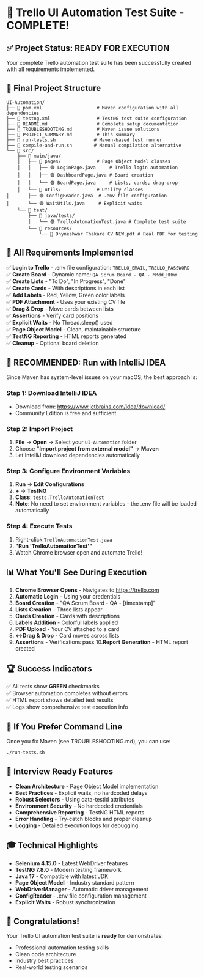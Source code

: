 # 🎉 Trello UI Automation Test Suite - COMPLETE!

## ✅ **Project Status: READY FOR EXECUTION**

Your complete Trello automation test suite has been successfully created with all requirements implemented.

## 📁 **Final Project Structure**
```
UI-Automation/
├── 📄 pom.xml                    # Maven configuration with all dependencies
├── 📄 testng.xml                 # TestNG test suite configuration
├── 📄 README.md                  # Complete setup documentation
├── 📄 TROUBLESHOOTING.md         # Maven issue solutions
├── 📄 PROJECT_SUMMARY.md         # This summary
├── 🔧 run-tests.sh              # Maven-based test runner
├── 🔧 compile-and-run.sh        # Manual compilation alternative
└── 📂 src/
    ├── 📂 main/java/
    │   ├── 📂 pages/             # Page Object Model classes
    │   │   ├── 🟢 LoginPage.java     # Trello login automation
    │   │   ├── 🟢 DashboardPage.java # Board creation
    │   │   └── 🟢 BoardPage.java     # Lists, cards, drag-drop
    │   └── 📂 utils/             # Utility classes
│       ├── 🟢 ConfigReader.java  # .env file configuration
│       └── 🟢 WaitUtils.java     # Explicit waits
    └── 📂 test/
        ├── 📂 java/tests/
        │   └── 🟢 TrelloAutomationTest.java # Complete test suite
        └── 📂 resources/
            └── 📄 Dnyneshwar Thakare CV NEW.pdf # Real PDF for testing
```

## 🎯 **All Requirements Implemented**

✅ **Login to Trello** - .env file configuration: `TRELLO_EMAIL`, `TRELLO_PASSWORD`  
✅ **Create Board** - Dynamic name: `QA Scrum Board - QA - MMdd_HHmm`  
✅ **Create Lists** - "To Do", "In Progress", "Done"  
✅ **Create Cards** - With descriptions in each list  
✅ **Add Labels** - Red, Yellow, Green color labels  
✅ **PDF Attachment** - Uses your existing CV file  
✅ **Drag & Drop** - Move cards between lists  
✅ **Assertions** - Verify card positions  
✅ **Explicit Waits** - No Thread.sleep() used  
✅ **Page Object Model** - Clean, maintainable structure  
✅ **TestNG Reporting** - HTML reports generated  
✅ **Cleanup** - Optional board deletion  

## 🚀 **RECOMMENDED: Run with IntelliJ IDEA**

Since Maven has system-level issues on your macOS, the best approach is:

### Step 1: Download IntelliJ IDEA
- Download from: https://www.jetbrains.com/idea/download/
- Community Edition is free and sufficient

### Step 2: Import Project
1. **File** → **Open** → Select your `UI-Automation` folder
2. Choose **"Import project from external model"** → **Maven**
3. Let IntelliJ download dependencies automatically

### Step 3: Configure Environment Variables
1. **Run** → **Edit Configurations**
2. **+** → **TestNG**
3. **Class**: `tests.TrelloAutomationTest`
4. **Note**: No need to set environment variables - the .env file will be loaded automatically

### Step 4: Execute Tests
1. Right-click `TrelloAutomationTest.java`
2. **"Run 'TrelloAutomationTest'"**
3. Watch Chrome browser open and automate Trello!

## 📊 **What You'll See During Execution**

1. **Chrome Browser Opens** - Navigates to https://trello.com
2. **Automatic Login** - Using your credentials
3. **Board Creation** - "QA Scrum Board - QA - [timestamp]"
4. **Lists Creation** - Three lists appear
5. **Cards Creation** - Cards with descriptions
6. **Labels Addition** - Colorful labels applied
7. **PDF Upload** - Your CV attached to a card
8. **↔Drag & Drop** - Card moves across lists
9. **Assertions** - Verifications pass
10.**Report Generation** - HTML report created

## 🏆 **Success Indicators**

✅ All tests show **GREEN** checkmarks  
✅ Browser automation completes without errors  
✅ HTML report shows detailed test results  
✅ Logs show comprehensive test execution info  

## 🔧 **If You Prefer Command Line**

Once you fix Maven (see TROUBLESHOOTING.md), you can use:
```bash
./run-tests.sh
```

## 💼 **Interview Ready Features**

- **Clean Architecture** - Page Object Model implementation
- **Best Practices** - Explicit waits, no hardcoded delays
- **Robust Selectors** - Using data-testid attributes
- **Environment Security** - No hardcoded credentials
- **Comprehensive Reporting** - TestNG HTML reports
- **Error Handling** - Try-catch blocks and proper cleanup
- **Logging** - Detailed execution logs for debugging

## 🎓 **Technical Highlights**

- **Selenium 4.15.0** - Latest WebDriver features
- **TestNG 7.8.0** - Modern testing framework
- **Java 17** - Compatible with latest JDK
- **Page Object Model** - Industry standard pattern
- **WebDriverManager** - Automatic driver management  
- **ConfigReader** - .env file configuration management
- **Explicit Waits** - Robust synchronization

## 🎉 **Congratulations!**

Your Trello UI automation test suite is **ready** for demonstrates:
- Professional automation testing skills
- Clean code architecture
- Industry best practices
- Real-world testing scenarios
